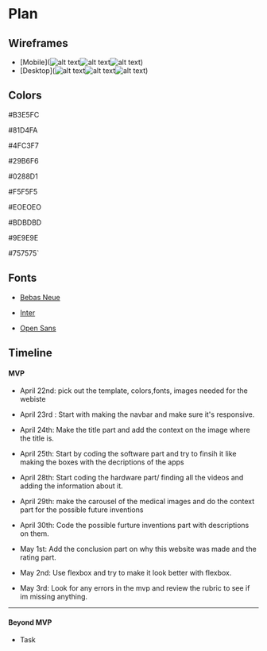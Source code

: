 # Plan


## Wireframes
* [Mobile](![alt text](image-1.png)![alt text](image-3.png)![alt text](image-5.png))
* [Desktop](![alt text](image.png)![alt text](image-2.png)![alt text](image-4.png))

## Colors

 #B3E5FC

#81D4FA

#4FC3F7

#29B6F6

#0288D1

#F5F5F5

#EOEOEO

#BDBDBD

#9E9E9E

#757575`

## Fonts
* [Bebas Neue](https://fonts.google.com/specimen/Bebas+Neue)

* [Inter](https://fonts.google.com/specimen/Inter)

* [Open Sans](https://fonts.google.com/specimen/Open+Sans)

## Timeline

#### MVP

*  April 22nd: pick out the template, colors,fonts, images needed for the webiste

*  April 23rd : Start with making the navbar and make sure it's responsive.

*  April 24th: Make the title part and add the context on the image where the title is.

*  April 25th: Start by coding the software part and try to finsih it like making the boxes with the
decriptions of the apps

* April 28th: Start coding the hardware part/ finding all the videos and adding the information about it.

* April 29th: make the carousel of the medical images and do the context part for the possible future inventions

* April 30th: Code the possible furture inventions part with descriptions on them.

* May 1st: Add the conclusion part on why this website was made and the rating part.

* May 2nd: Use flexbox and try to make it look better with flexbox.

* May 3rd: Look for any errors in the mvp and review the rubric to see if im missing anything.
---

#### Beyond MVP

* Task








<!-- DO NOT USE THIS YET

| Name | Glows | Grows |
| -------- | ------- | ------- |
|   |   |
|   |   |
|   |   |
|   |   |
|   |   |
|   |   |

-->
